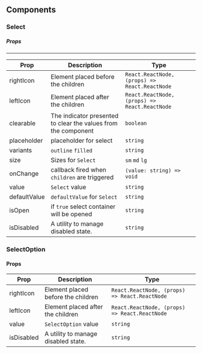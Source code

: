 ## Components

### Select

##### Props

---
| Prop         | Description                                                    | Type                                          |
|--------------|----------------------------------------------------------------|-----------------------------------------------|
| rightIcon    | Element placed before the children                             | `React.ReactNode, (props) => React.ReactNode` |
| leftIcon     | Element placed after the children                              | `React.ReactNode, (props) => React.ReactNode` |
| clearable    | The indicator presented to clear the values from the component | `boolean`                                     |
| placeholder  | placeholder for select                                         | `string `                                     |
| variants     | `outline` `filled`                                             | `string`                                      |
| size         | Sizes for `Select`                                             | `sm` `md` `lg`                                |
| onChange     | callback fired when `children` are triggered                   | `(value: string) => void`                     |
| value        | `Select` value                                                 | `string`                                      |
| defaultValue | `defaultValue` for `Select`                                    | `string`                                      |
| isOpen       | if `true` select container will be opened                      | `string`                                      |
| isDisabled   | 	A utility to manage disabled state.                           | `string`                                      |



### SelectOption

#### Props
| Prop       | Description                          | Type                                          |
|------------|--------------------------------------|-----------------------------------------------|
| rightIcon  | Element placed before the children   | `React.ReactNode, (props) => React.ReactNode` |
| leftIcon   | Element placed after the children    | `React.ReactNode, (props) => React.ReactNode` |
| value      | `SelectOption` value                 | `string`                                      |
| isDisabled | 	A utility to manage disabled state. | `string`                                      |
